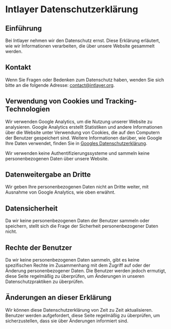# Intlayer Datenschutzerklärung

## Einführung

Bei Intlayer nehmen wir den Datenschutz ernst. Diese Erklärung erläutert, wie wir Informationen verarbeiten, die über unsere Website gesammelt werden.

## Kontakt

Wenn Sie Fragen oder Bedenken zum Datenschutz haben, wenden Sie sich bitte an die folgende Adresse: [contact@intlayer.org](mailto:contact@intlayer.org).

## Verwendung von Cookies und Tracking-Technologien

Wir verwenden Google Analytics, um die Nutzung unserer Website zu analysieren. Google Analytics erstellt Statistiken und andere Informationen über die Website unter Verwendung von Cookies, die auf den Computern der Benutzer gespeichert sind. Weitere Informationen darüber, wie Google Ihre Daten verwendet, finden Sie in [Googles Datenschutzerklärung](https://github.com/aymericzip/intlayer/blob/main/docs/de/privacy_policy.md).

Wir verwenden keine Authentifizierungssysteme und sammeln keine personenbezogenen Daten über unsere Website.

## Datenweitergabe an Dritte

Wir geben Ihre personenbezogenen Daten nicht an Dritte weiter, mit Ausnahme von Google Analytics, wie oben erwähnt.

## Datensicherheit

Da wir keine personenbezogenen Daten der Benutzer sammeln oder speichern, stellt sich die Frage der Sicherheit personenbezogener Daten nicht.

## Rechte der Benutzer

Da wir keine personenbezogenen Daten sammeln, gibt es keine spezifischen Rechte im Zusammenhang mit dem Zugriff auf oder der Änderung personenbezogener Daten. Die Benutzer werden jedoch ermutigt, diese Seite regelmäßig zu überprüfen, um Änderungen in unseren Datenschutzpraktiken zu überprüfen.

## Änderungen an dieser Erklärung

Wir können diese Datenschutzerklärung von Zeit zu Zeit aktualisieren. Benutzer werden aufgefordert, diese Seite regelmäßig zu überprüfen, um sicherzustellen, dass sie über Änderungen informiert sind.
